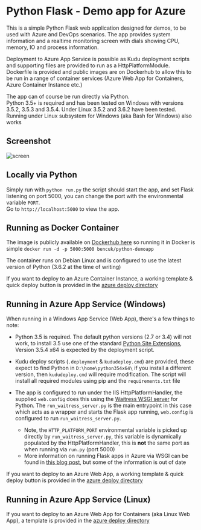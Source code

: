 # Python Flask - Demo app for Azure
This is a simple Python Flask web application designed for demos, to be used with Azure and DevOps scenarios. The app provides system information and a realtime monitoring screen with dials showing CPU, memory, IO and process information.

Deployment to Azure App Service is possible as Kudu deployment scripts and supporting files are provided to run as a HttpPlatformModule. Dockerfile is provided and public images are on Dockerhub to allow this to be run in a range of container services (Azure Web App for Containers, Azure Container Instance etc.)

The app can of course be run directly via Python.  
Python 3.5+ is required and has been tested on Windows with versions 3.5.2, 3.5.3 and 3.5.4. Under Linux 3.5.2 and 3.6.2 have been tested. Running under Linux subsystem for Windows (aka Bash for Windows) also works

## Screenshot
![screen](https://user-images.githubusercontent.com/14982936/30533171-db17fccc-9c4f-11e7-8862-eb8c148fedea.png)

## Locally via Python
Simply run with `python run.py` the script should start the app, and set Flask listening on port 5000, you can change the port with the environmental variable `PORT`.  
Go to `http://localhost:5000` to view the app.

## Running as Docker Container
The image is publicly available on [Dockerhub here](https://hub.docker.com/r/bencuk/python-demoapp/) so running it in Docker is simple `docker run -d -p 5000:5000 bencuk/python-demoapp`

The container runs on Debian Linux and is configured to use the latest version of Python (3.6.2 at the time of writing)

If you want to deploy to an Azure Container Instance, a working template & quick deploy button is provided in the [azure deploy directory](azure-deploy/)

## Running in Azure App Service (Windows)
When running in a Windows App Service (Web App), there's a few things to note:
- Python 3.5 is required. The default python versions (2.7 or 3.4) will not work, to install 3.5 use one of the standard [Python Site Extensions](https://www.siteextensions.net/packages?q=python+3.5), Version 3.5.4 x64 is expected by the deployment script.

- Kudu deploy scripts (`.deployment` & `kududeploy.cmd`) are provided, these expect to find Python in `D:\home\python354x64\` if you install a different version, then `kududeploy.cmd` will require modification. The script will install all required modules using pip and the `requirements.txt` file

- The app is configured to run under the IIS HttpPlatformHandler, the supplied `web.config` does this using the [Waitress WSGI server](https://docs.pylonsproject.org/projects/waitress/en/latest/) for Python. The `run_waitress_server.py` is the main entrypoint in this case which acts as a wrapper and starts the Flask app running, `web.config` is configured to run `run_waitress_server.py`.  
  - Note, the `HTTP_PLATFORM_PORT` environmental variable is picked up directly by `run_waitress_server.py`, this variable is dynamically populated  by the HttpPlatformHandler, this is **not** the same port as when running via `run.py` (port 5000)  
  - More information on running Flask apps in Azure via WSGI can be found in [this blog post](https://prmadi.com/running-flask-app-with-httpplatformhandler-in-azure-app-services/), but some of the information is out of date

If you want to deploy to an Azure Web App, a working template & quick deploy button is provided in the [azure deploy directory](azure-deploy/)
 

## Running in Azure App Service (Linux)

If you want to deploy to an Azure Web App for Containers (aka Linux Web App), a template is provided in the [azure deploy directory](azure-deploy/)